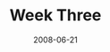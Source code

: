---
layout: message
category: message
series: "Pride"
title: "Week Three"
date: 2008-06-21
audio-description: ""
audio: "http://s3.amazonaws.com/crossroadsaudiomessages/Pride_03_06-22-08_Tome_webaudio.mp3"
audio-title: "Pride (Week Three)"
audio-duration: "38&#58;50"
video-description: "In this talk, Brian Tome discusses how pride has taken root in his life and offers some ways that we can combat it."
video-title: "Pride (Week Three)"
video: "http://s3.amazonaws.com/crossroadsvideomessages/Pride3.mp4"
notes-description: "Study notes for Pride (week three). "
notes: "http://www.crossroads.net/players/media/hq/SN_06-22-08.pdf "
notes-title: "Pride (Week Three) - Study Notes"
program-description: "Program for Pride (week three)"
program: "http://www.crossroads.net/players/media/hq/0621_22Program.pdf"
program-title: "Pride (Week Three) - Program"
---